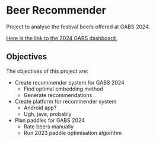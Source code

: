 # Beer Recommender

Project to analyse the festival beers offered at GABS 2024.

[Here is the link to the 2024 GABS dashboard.](https://beer-recommender.onrender.com/)

## Objectives

The objectives of this project are:

- Create recommender system for GABS 2024
    - Find optimal embedding method
    - Generate recommendations
- Create platform for recommender system
    - Android app?
    - Ugh, java, probably
- Plan paddles for GABS 2024
    - Rate beers manually
    - Run 2023 paddle optimisation algorithm